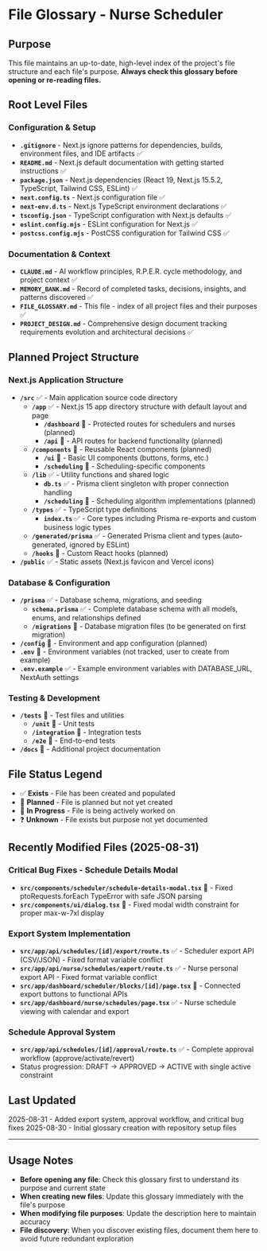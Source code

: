 # File Glossary - Nurse Scheduler

## Purpose
This file maintains an up-to-date, high-level index of the project's file structure and each file's purpose. **Always check this glossary before opening or re-reading files.**

## Root Level Files

### Configuration & Setup
- **`.gitignore`** - Next.js ignore patterns for dependencies, builds, environment files, and IDE artifacts ✅
- **`README.md`** - Next.js default documentation with getting started instructions ✅
- **`package.json`** - Next.js dependencies (React 19, Next.js 15.5.2, TypeScript, Tailwind CSS, ESLint) ✅
- **`next.config.ts`** - Next.js configuration file ✅
- **`next-env.d.ts`** - Next.js TypeScript environment declarations ✅
- **`tsconfig.json`** - TypeScript configuration with Next.js defaults ✅
- **`eslint.config.mjs`** - ESLint configuration for Next.js ✅
- **`postcss.config.mjs`** - PostCSS configuration for Tailwind CSS ✅

### Documentation & Context
- **`CLAUDE.md`** - AI workflow principles, R.P.E.R. cycle methodology, and project context ✅
- **`MEMORY_BANK.md`** - Record of completed tasks, decisions, insights, and patterns discovered ✅
- **`FILE_GLOSSARY.md`** - This file - index of all project files and their purposes ✅
- **`PROJECT_DESIGN.md`** - Comprehensive design document tracking requirements evolution and architectural decisions ✅

## Planned Project Structure

### Next.js Application Structure
- **`/src`** ✅ - Main application source code directory
  - **`/app`** ✅ - Next.js 15 app directory structure with default layout and page
    - **`/dashboard`** 📝 - Protected routes for schedulers and nurses (planned)
    - **`/api`** 📝 - API routes for backend functionality (planned)
  - **`/components`** 📝 - Reusable React components (planned)
    - **`/ui`** 📝 - Basic UI components (buttons, forms, etc.)
    - **`/scheduling`** 📝 - Scheduling-specific components
  - **`/lib`** ✅ - Utility functions and shared logic
    - **`db.ts`** ✅ - Prisma client singleton with proper connection handling
    - **`/scheduling`** 📝 - Scheduling algorithm implementations (planned)
  - **`/types`** ✅ - TypeScript type definitions
    - **`index.ts`** ✅ - Core types including Prisma re-exports and custom business logic types
  - **`/generated/prisma`** ✅ - Generated Prisma client and types (auto-generated, ignored by ESLint)
  - **`/hooks`** 📝 - Custom React hooks (planned)
- **`/public`** ✅ - Static assets (Next.js favicon and Vercel icons)

### Database & Configuration
- **`/prisma`** ✅ - Database schema, migrations, and seeding
  - **`schema.prisma`** ✅ - Complete database schema with all models, enums, and relationships defined
  - **`/migrations`** 📝 - Database migration files (to be generated on first migration)
- **`/config`** 📝 - Environment and app configuration (planned)
- **`.env`** 📝 - Environment variables (not tracked, user to create from example)
- **`.env.example`** ✅ - Example environment variables with DATABASE_URL, NextAuth settings

### Testing & Development
- **`/tests`** 📝 - Test files and utilities
  - **`/unit`** 📝 - Unit tests
  - **`/integration`** 📝 - Integration tests
  - **`/e2e`** 📝 - End-to-end tests
- **`/docs`** 📝 - Additional project documentation

## File Status Legend
- ✅ **Exists** - File has been created and populated
- 📝 **Planned** - File is planned but not yet created
- 🔄 **In Progress** - File is being actively worked on
- ❓ **Unknown** - File exists but purpose not yet documented

## Recently Modified Files (2025-08-31)

### Critical Bug Fixes - Schedule Details Modal
- **`src/components/scheduler/schedule-details-modal.tsx`** 🔧 - Fixed ptoRequests.forEach TypeError with safe JSON parsing
- **`src/components/ui/dialog.tsx`** 🔧 - Fixed modal width constraint for proper max-w-7xl display

### Export System Implementation  
- **`src/app/api/schedules/[id]/export/route.ts`** ✅ - Scheduler export API (CSV/JSON) - Fixed format variable conflict
- **`src/app/api/nurse/schedules/export/route.ts`** ✅ - Nurse personal export API - Fixed format variable conflict
- **`src/app/dashboard/scheduler/blocks/[id]/page.tsx`** 🔧 - Connected export buttons to functional APIs
- **`src/app/dashboard/nurse/schedules/page.tsx`** ✅ - Nurse schedule viewing with calendar and export

### Schedule Approval System
- **`src/app/api/schedules/[id]/approval/route.ts`** ✅ - Complete approval workflow (approve/activate/revert)
- Status progression: DRAFT → APPROVED → ACTIVE with single active constraint

## Last Updated
2025-08-31 - Added export system, approval workflow, and critical bug fixes
2025-08-30 - Initial glossary creation with repository setup files

---

## Usage Notes
- **Before opening any file**: Check this glossary first to understand its purpose and current state
- **When creating new files**: Update this glossary immediately with the file's purpose
- **When modifying file purposes**: Update the description here to maintain accuracy
- **File discovery**: When you discover existing files, document them here to avoid future redundant exploration